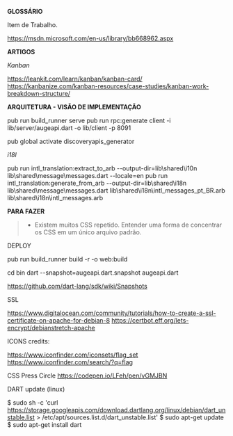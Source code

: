 **GLOSSÁRIO**

Item de Trabalho.

https://msdn.microsoft.com/en-us/library/bb668962.aspx


**ARTIGOS**

_Kanban_

https://leankit.com/learn/kanban/kanban-card/
https://kanbanize.com/kanban-resources/case-studies/kanban-work-breakdown-structure/

**ARQUITETURA - VISÃO DE IMPLEMENTAÇÃO**

pub run build_runner serve
pub run rpc:generate client -i lib/server/augeapi.dart -o lib/client -p 8091

pub global activate discoveryapis_generator


_i18l_

pub run intl_translation:extract_to_arb --output-dir=lib\shared\i10n lib\shared\message\messages.dart --locale=en
pub run intl_translation:generate_from_arb --output-dir=lib\shared\i18n lib\shared\message\messages.dart lib\shared\i18n\intl_messages_pt_BR.arb lib\shared\i18n\intl_messages.arb


**PARA FAZER**

>- Existem muitos CSS repetido. Entender uma forma de concentrar os CSS em um único arquivo padrão.


DEPLOY

pub run build_runner build -r -o web:build

cd bin
dart --snapshot=augeapi.dart.snapshot augeapi.dart

https://github.com/dart-lang/sdk/wiki/Snapshots


SSL

https://www.digitalocean.com/community/tutorials/how-to-create-a-ssl-certificate-on-apache-for-debian-8
https://certbot.eff.org/lets-encrypt/debianstretch-apache


ICONS credits:

https://www.iconfinder.com/iconsets/flag_set
https://www.iconfinder.com/search/?q=flag

CSS Press Circle
https://codepen.io/LFeh/pen/vGMJBN

DART update (linux)

$ sudo sh -c 'curl https://storage.googleapis.com/download.dartlang.org/linux/debian/dart_unstable.list > /etc/apt/sources.list.d/dart_unstable.list'
$ sudo apt-get update
$ sudo apt-get install dart

